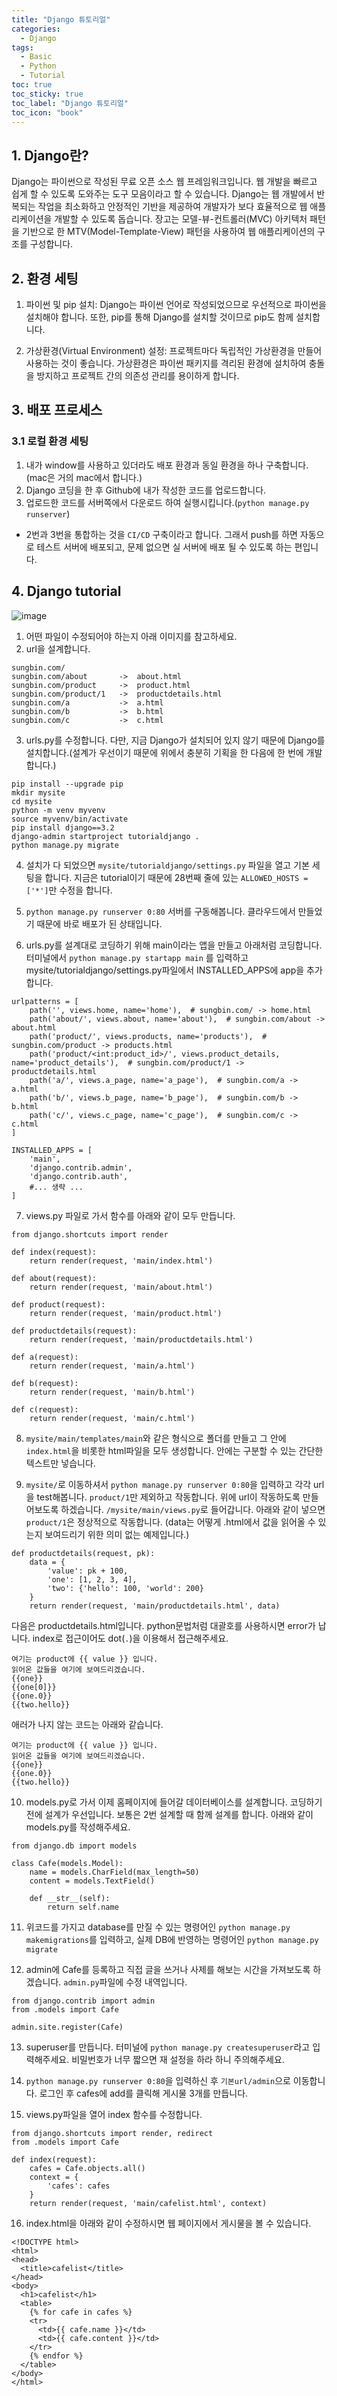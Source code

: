 ```yaml
---
title: "Django 튜토리얼"
categories:
  - Django
tags:
  - Basic
  - Python
  - Tutorial
toc: true
toc_sticky: true
toc_label: "Django 튜토리얼"
toc_icon: "book"
---
```


## 1. Django란?

Django는 파이썬으로 작성된 무료 오픈 소스 웹 프레임워크입니다. 웹 개발을 빠르고 쉽게 할 수 있도록 도와주는 도구 모음이라고 할 수 있습니다. Django는 웹 개발에서 반복되는 작업을 최소화하고 안정적인 기반을 제공하여 개발자가 보다 효율적으로 웹 애플리케이션을 개발할 수 있도록 돕습니다. 장고는 모델-뷰-컨트롤러(MVC) 아키텍처 패턴을 기반으로 한 MTV(Model-Template-View) 패턴을 사용하여 웹 애플리케이션의 구조를 구성합니다.

## 2. 환경 세팅

1. 파이썬 및 pip 설치: Django는 파이썬 언어로 작성되었으므로 우선적으로 파이썬을 설치해야 합니다. 또한, pip를 통해 Django를 설치할 것이므로 pip도 함께 설치합니다.

2. 가상환경(Virtual Environment) 설정: 프로젝트마다 독립적인 가상환경을 만들어 사용하는 것이 좋습니다. 가상환경은 파이썬 패키지를 격리된 환경에 설치하여 충돌을 방지하고 프로젝트 간의 의존성 관리를 용이하게 합니다.

## 3. 배포 프로세스

### 3.1 로컬 환경 세팅
1. 내가 window를 사용하고 있더라도 배포 환경과 동일 환경을 하나 구축합니다. (mac은 거의 mac에서 합니다.)
2. Django 코딩을 한 후 Github에 내가 작성한 코드를 업로드합니다.
3. 업로드한 코드를 서버쪽에서 다운로드 하여 실행시킵니다.(`python manage.py runserver`)
* 2번과 3번을 통합하는 것을 `CI/CD` 구축이라고 합니다. 그래서 push를 하면 자동으로 테스트 서버에 배포되고, 문제 없으면 실 서버에 배포 될 수 있도록 하는 편입니다.

## 4. Django tutorial
![image](https://github.com/sungbinlee/sungbinlee.github.io/assets/52542229/54191196-6f89-4112-8318-e4b0adb36be1)

1. 어떤 파일이 수정되어야 하는지 아래 이미지를 참고하세요.
2. url을 설계합니다.

```
sungbin.com/
sungbin.com/about       ->  about.html
sungbin.com/product     ->  product.html
sungbin.com/product/1   ->  productdetails.html
sungbin.com/a           ->  a.html
sungbin.com/b           ->  b.html
sungbin.com/c           ->  c.html
```

3. urls.py를 수정합니다. 다만, 지금 Django가 설치되어 있지 않기 때문에 Django를 설치합니다.(설계가 우선이기 때문에 위에서 충분히 기획을 한 다음에 한 번에 개발합니다.)

```
pip install --upgrade pip
mkdir mysite
cd mysite
python -m venv myvenv
source myvenv/bin/activate
pip install django==3.2
django-admin startproject tutorialdjango .
python manage.py migrate
```

4. 설치가 다 되었으면 `mysite/tutorialdjango/settings.py` 파일을 열고 기본 세팅을 합니다. 지금은 tutorial이기 때문에 28번째 줄에 있는 `ALLOWED_HOSTS = ['*']`만 수정을 합니다.

5. `python manage.py runserver 0:80` 서버를 구동해봅니다. 클라우드에서 만들었기 때문에 바로 배포가 된 상태입니다.

6. urls.py를 설계대로 코딩하기 위해 main이라는 앱을 만들고 아래처럼 코딩합니다. 터미널에서 `python manage.py startapp main` 를 입력하고 mysite/tutorialdjango/settings.py파일에서 INSTALLED_APPS에 app을 추가합니다.

```
urlpatterns = [
    path('', views.home, name='home'),  # sungbin.com/ -> home.html
    path('about/', views.about, name='about'),  # sungbin.com/about -> about.html
    path('product/', views.products, name='products'),  # sungbin.com/product -> products.html
    path('product/<int:product_id>/', views.product_details, name='product_details'),  # sungbin.com/product/1 -> productdetails.html
    path('a/', views.a_page, name='a_page'),  # sungbin.com/a -> a.html
    path('b/', views.b_page, name='b_page'),  # sungbin.com/b -> b.html
    path('c/', views.c_page, name='c_page'),  # sungbin.com/c -> c.html
]
```

```
INSTALLED_APPS = [
    'main',
    'django.contrib.admin',
    'django.contrib.auth',
    #... 생략 ...
]
```

7. views.py 파일로 가서 함수를 아래와 같이 모두 만듭니다.

```
from django.shortcuts import render

def index(request):
    return render(request, 'main/index.html')

def about(request):
    return render(request, 'main/about.html')

def product(request):
    return render(request, 'main/product.html')

def productdetails(request):
    return render(request, 'main/productdetails.html')

def a(request):
    return render(request, 'main/a.html')

def b(request):
    return render(request, 'main/b.html')

def c(request):
    return render(request, 'main/c.html')
```

8. `mysite/main/templates/main`와 같은 형식으로 폴더를 만들고 그 안에 `index.html`을 비롯한 html파일을 모두 생성합니다. 안에는 구분할 수 있는 간단한 텍스트만 넣습니다.

9. `mysite/`로 이동하셔서 `python manage.py runserver 0:80`을 입력하고 각각 url을 test해봅니다. `product/1`만 제외하고 작동합니다. 위에 url이 작동하도록 만들어보도록 하겠습니다. `/mysite/main/views.py`로 들어갑니다. 아래와 같이 넣으면 `product/1`은 정상적으로 작동합니다. (data는 어떻게 .html에서 값을 읽어올 수 있는지 보여드리기 위한 의미 없는 예제입니다.)

```
def productdetails(request, pk):
    data = {
        'value': pk + 100,
        'one': [1, 2, 3, 4],
        'two': {'hello': 100, 'world': 200}
    }
    return render(request, 'main/productdetails.html', data)
```

다음은 productdetails.html입니다. python문법처럼 대괄호를 사용하시면 error가 납니다. index로 접근이어도 dot(`.`)을 이용해서 접근해주세요.

```
여기는 product에 {{ value }} 입니다.
읽어온 값들을 여기에 보여드리겠습니다.
{{one}}
{{one[0]}}
{{one.0}}
{{two.hello}}
```

애러가 나지 않는 코드는 아래와 같습니다.

```
여기는 product에 {{ value }} 입니다.
읽어온 값들을 여기에 보여드리겠습니다.
{{one}}
{{one.0}}
{{two.hello}}
```

10. models.py로 가서 이제 홈페이지에 들어갈 데이터베이스를 설계합니다. 코딩하기 전에 설계가 우선입니다. 보통은 2번 설계할 때 함께 설계를 합니다. 아래와 같이 models.py를 작성해주세요.

```
from django.db import models

class Cafe(models.Model):
    name = models.CharField(max_length=50)
    content = models.TextField()

    def __str__(self):
        return self.name
```

11. 위코드를 가지고 database를 만질 수 있는 명령어인 `python manage.py makemigrations`를 입력하고, 실제 DB에 반영하는 명령어인 `python manage.py migrate`

12. admin에 Cafe를 등록하고 직접 글을 쓰거나 사제를 해보는 시간을 가져보도록 하겠습니다. `admin.py`파일에 수정 내역입니다.

```
from django.contrib import admin
from .models import Cafe

admin.site.register(Cafe)
```

13. superuser를 만듭니다. 터미널에 `python manage.py createsuperuser`라고 입력해주세요. 비밀번호가 너무 짧으면 재 설정을 하라 하니 주의해주세요.

14. `python manage.py runserver 0:80`을 입력하신 후 `기본url/admin`으로 이동합니다. 로그인 후 cafes에 add를 클릭해 게시물 3개를 만듭니다.

15. views.py파일을 열어 index 함수를 수정합니다.

```
from django.shortcuts import render, redirect
from .models import Cafe

def index(request):
    cafes = Cafe.objects.all()
    context = {
        'cafes': cafes
    }
    return render(request, 'main/cafelist.html', context)
```

16. index.html을 아래와 같이 수정하시면 웹 페이지에서 게시물을 볼 수 있습니다.

```
<!DOCTYPE html>
<html>
<head>
  <title>cafelist</title>
</head>
<body>
  <h1>cafelist</h1>
  <table>
    {% for cafe in cafes %}
    <tr>
      <td>{{ cafe.name }}</td>
      <td>{{ cafe.content }}</td>
    </tr>
    {% endfor %}
  </table>
</body>
</html>
```

